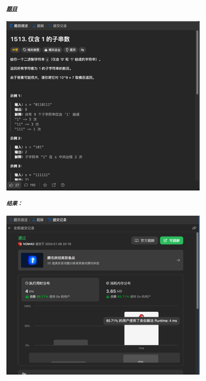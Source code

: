 ##### [题目](https://leetcode.cn/problems/number-of-substrings-with-only-1s/description/)
![pic](img.png)
##### 结果：
![pic](result.png)